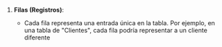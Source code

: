 1. **Filas (Registros)**:
    
    - Cada fila representa una entrada única en la tabla. Por ejemplo, en una tabla de "Clientes", cada fila podría representar a un cliente diferente